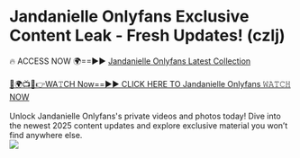 # Jandanielle Onlyfans Exclusive Content Leak - Fresh Updates! (czlj)

🔥 ACCESS NOW 🌍==►► <a href="https://tinyurl.com/kvy9nzfs" rel="nofollow">Jandanielle Onlyfans Latest Collection</a>
<br><br>
[🔴🌍📺📱👉WA𝚃CH Now==►► CLICK HERE TO Jandanielle Onlyfans 𝚆𝙰𝚃𝙲𝙷 NOW](https://tinyurl.com/kvy9nzfs)
<br><br>
Unlock Jandanielle Onlyfans's private videos and photos today! Dive into the newest 2025 content updates and explore exclusive material you won’t find anywhere else.
<br>
<a href="https://tinyurl.com/kvy9nzfs" rel="nofollow" data-target="animated-image.originalLink"><img src="https://camo.githubusercontent.com/8a4f000d20f83aca3bf7ec5f350d767afa0574a8a352519fd8cfa583a6f93a33/68747470733a2f2f692e696d6775722e636f6d2f644a486b345a712e676966" data-canonical-src="https://i.imgur.com/dJHk4Zq.gif" style="max-width: 100%; display: inline-block;" data-target="animated-image.originalImage"></a>
<br>
